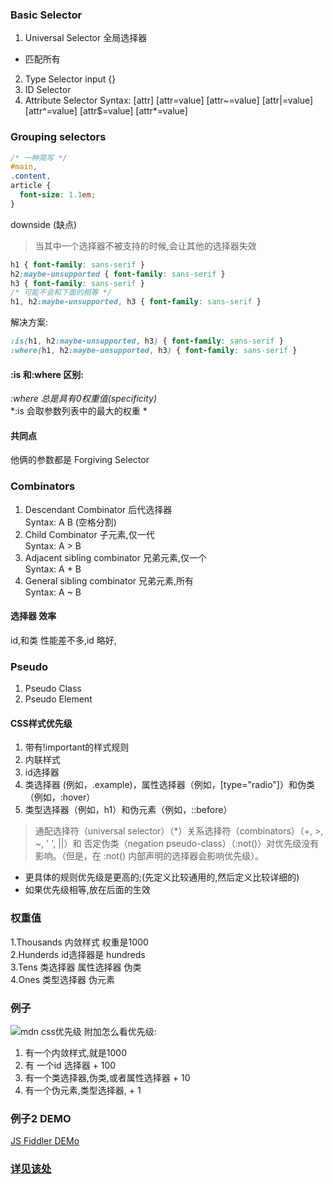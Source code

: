 ### Basic Selector  
1. Universal Selector  全局选择器 
  * 匹配所有  
2. Type Selector 
  input {}
3. ID Selector  
4. Attribute Selector
  Syntax: [attr] [attr=value] [attr~=value] [attr|=value] [attr^=value] [attr$=value] [attr*=value]
  
### Grouping selectors
```css
/* 一种简写 */
#main,
.content,
article {
  font-size: 1.1em;
}
```

downside (缺点)  
> 当其中一个选择器不被支持的时候,会让其他的选择器失效  
```css
h1 { font-family: sans-serif }
h2:maybe-unsupported { font-family: sans-serif }
h3 { font-family: sans-serif }
/* 可能不会和下面的相等 */
h1, h2:maybe-unsupported, h3 { font-family: sans-serif }

```
解决方案:  
```css
:is(h1, h2:maybe-unsupported, h3) { font-family: sans-serif }
:where(h1, h2:maybe-unsupported, h3) { font-family: sans-serif }

```
#### :is 和:where 区别:  
*:where 总是具有0权重值(specificity)*  
*:is 会取参数列表中的最大的权重  *
#### 共同点 
他俩的参数都是 Forgiving Selector 
  
### Combinators
1. Descendant Combinator   后代选择器  
Syntax: A B  (空格分割)
2. Child Combinator  子元素,仅一代  
Syntax: A > B   
3. Adjacent sibling combinator  兄弟元素,仅一个  
Syntax: A + B  
4. General sibling combinator    兄弟元素,所有  
Syntax: A ~ B  

#### 选择器 效率 
id,和类 性能差不多,id 略好,  

### Pseudo
1. Pseudo Class  
2. Pseudo Element  

  
#### CSS样式优先级
1. 带有!important的样式规则
2. 内联样式
3. id选择器
4. 类选择器 (例如，.example)，属性选择器（例如，[type="radio"]）和伪类（例如，:hover）  
5. 类型选择器（例如，h1）和伪元素（例如，::before）  
> 通配选择符（universal selector）（*）关系选择符（combinators）（+, >, ~, ' ', ||）和 否定伪类（negation pseudo-class）（:not()）对优先级没有影响。（但是，在 :not() 内部声明的选择器会影响优先级）。  

- 更具体的规则优先级是更高的;(先定义比较通用的,然后定义比较详细的)   
- 如果优先级相等,放在后面的生效


### 权重值
1.Thousands 内敛样式 权重是1000  
2.Hunderds id选择器是  hundreds  
3.Tens 类选择器  属性选择器  伪类  
4.Ones 类型选择器 伪元素 

### 例子
![mdn css优先级](https://s1.ax1x.com/2020/10/07/0di50P.png)
附加怎么看优先级:  
1. 有一个内敛样式,就是1000  
2. 有 一个id 选择器 + 100  
3. 有一个类选择器,伪类,或者属性选择器  + 10    
4. 有一个伪元素,类型选择器, + 1
### 例子2  DEMO
[JS Fiddler DEMo](https://jsfiddle.net/areYouOk/xoak1ybn/3/)



### [详见该处](https://wiki.developer.mozilla.org/en-US/docs/Learn/CSS/Building_blocks/Cascade_and_inheritance#Specificity_2 )
